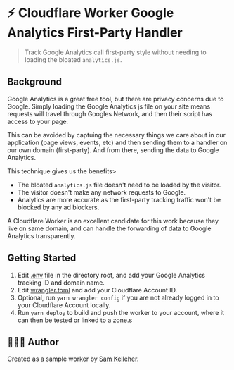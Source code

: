 # ⚡️ Cloudflare Worker Google Analytics First-Party Handler
> Track Google Analytics call first-party style without needing to loading the bloated `analytics.js`.

## Background

Google Analytics is a great free tool, but there are privacy concerns due to Google. Simply loading the Google
Analytics js file on your site means requests will travel through Googles Network, and then their script has
access to your page.

This can be avoided by captuing the necessary things we care about in our application (page views, events, etc) and then
sending them to a handler on our own domain (first-party).  And from there, sending the data to Google Analytics.

This technique gives us the benefits>

* The bloated `analytics.js` file doesn't need to be loaded by the visitor.
* The visitor doesn't make any network requests to Google.
* Analytics are more accurate as the first-party tracking traffic won't be blocked by any ad blockers.

A Cloudflare Worker is an excellent candidate for this work because they live on same domain, and can handle the forwarding
of data to Google Analytics transparently.

## Getting Started

1. Edit [.env](./.env) file in the directory root, and add your Google Analytics tracking ID and domain name.
2. Edit [wrangler.toml](./wrangler.toml) and add your Cloudflare Account ID.
3. Optional, run `yarn wrangler config` if you are not already logged in to your Cloudflare Account locally.
4. Run `yarn deploy` to build and push the worker to your account, where it can then be tested or linked to a zone.s

## 🧑🏼‍💻 Author

Created as a sample worker by [Sam Kelleher](https://samkelleher.com/).
